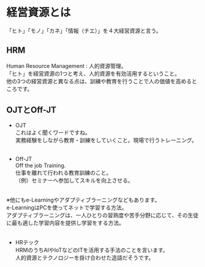 # 経営資源とは
「ヒト」「モノ」「カネ」「情報（チエ）」を４大経営資源と言う。

## HRM
Human Resource Management : 人的資源管理。<br>
「ヒト」を経営資源の1つと考え、人的資源を有効活用するということ。<br>
他の3つの経営資源と異なる点は、訓練や教育を行うことで人の価値を高めるところです。<br>

## OJTとOff-JT
- OJT<br>
これはよく聞くワードですね。<br>
実務経験をしながら教育・訓練をしていくこと。現場で行うトレーニング。<br><br>

- Off-JT<br>
Off the job Training.<br>
仕事を離れて行われる教育訓練のこと。<br>
（例）セミナーへ参加してスキルを向上させる。<br><br>

※他にもe-Learningやアダプティブラーニングなどもあります。<br>
e-LearningはPCを使ってネットで学習する方法。<br>
アダプティブラーニングは、一人ひとりの習熟度や苦手分野に応じて、その生徒に最も適した学習内容を提供し学習をする方法。<br><br>

- HRテック<br>
HRMのうちAIやIoTなどのITを活用する手法のことを言います。<br>
人的資源とテクノロジーを掛け合わせた造語だそうです。<br>

